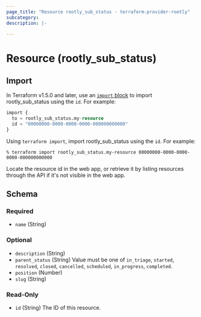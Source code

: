 ```yaml
---
page_title: "Resource rootly_sub_status - terraform-provider-rootly"
subcategory:
description: |-
    
---
```


# Resource (rootly_sub_status)





## Import

In Terraform v1.5.0 and later, use an [`import` block](https://developer.hashicorp.com/terraform/language/import) to import rootly_sub_status using the `id`. For example:

```terraform
import {
  to = rootly_sub_status.my-resource
  id = "00000000-0000-0000-0000-000000000000"
}
```

Using `terraform import`, import rootly_sub_status using the `id`. For example:

```console
% terraform import rootly_sub_status.my-resource 00000000-0000-0000-0000-000000000000
```

Locate the resource id in the web app, or retrieve it by listing resources through the API if it's not visible in the web app.

<!-- schema generated by tfplugindocs -->
## Schema

### Required

- `name` (String)

### Optional

- `description` (String)
- `parent_status` (String) Value must be one of `in_triage`, `started`, `resolved`, `closed`, `cancelled`, `scheduled`, `in_progress`, `completed`.
- `position` (Number)
- `slug` (String)

### Read-Only

- `id` (String) The ID of this resource.
